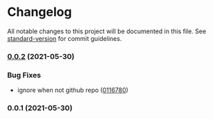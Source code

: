 # Changelog

All notable changes to this project will be documented in this file. See [standard-version](https://github.com/conventional-changelog/standard-version) for commit guidelines.

### [0.0.2](https://github.com/mili-project-manager/mtpl-github/compare/v0.0.1...v0.0.2) (2021-05-30)


### Bug Fixes

* ignore when not github repo ([0116780](https://github.com/mili-project-manager/mtpl-github/commit/01167805fe12fb398ddc522dec2a7801c231dd97))

### 0.0.1 (2021-05-30)
